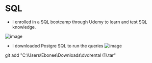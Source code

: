 # SQL


- I enrolled in a SQL bootcamp through Udemy to learn and test SQL knowledge.
  
![image](https://github.com/user-attachments/assets/c2bd717e-d687-42da-bed2-8a18712c939b)

- I downloaded Postgre SQL to run the queries 
![image](https://github.com/user-attachments/assets/e86699fb-a081-493b-a5f0-0c95013edb13)

git add "C:\Users\Ebonee\Downloads\dvdrental (1).tar"
